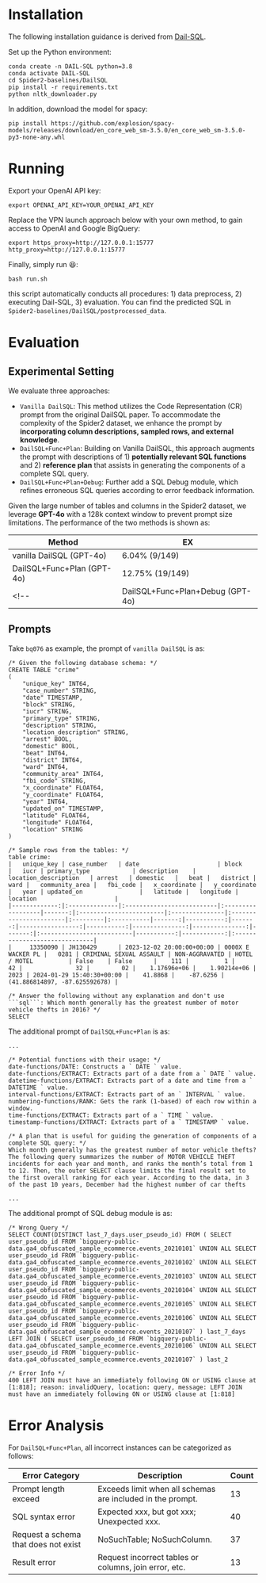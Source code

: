 # Installation 

The following installation guidance is derived from [Dail-SQL](https://github.com/BeachWang/DAIL-SQL).

Set up the Python environment:
```
conda create -n DAIL-SQL python=3.8
conda activate DAIL-SQL
cd Spider2-baselines/DailSQL
pip install -r requirements.txt
python nltk_downloader.py
```

In addition, download the model for spacy:
```
pip install https://github.com/explosion/spacy-models/releases/download/en_core_web_sm-3.5.0/en_core_web_sm-3.5.0-py3-none-any.whl
```

# Running

Export your OpenAI API key:
```
export OPENAI_API_KEY=YOUR_OPENAI_API_KEY
```

Replace the VPN launch approach below with your own method, to gain access to OpenAI and Google BigQuery:
```
export https_proxy=http://127.0.0.1:15777 http_proxy=http://127.0.0.1:15777
```

Finally, simply run :laughing::
```
bash run.sh
```
this script automatically conducts all procedures: 1) data preprocess, 2) executing Dail-SQL, 3) evaluation. You can find the predicted SQL in `Spider2-baselines/DailSQL/postprocessed_data`.


# Evaluation

## Experimental Setting

We evaluate three approaches:
- `Vanilla DailSQL`: This method utilizes the Code Representation (CR) prompt from the original DailSQL paper. To accommodate the complexity of the Spider2 dataset, we enhance the prompt by **incorporating column descriptions, sampled rows, and external knowledge**.
- `DailSQL+Func+Plan`: Building on Vanilla DailSQL, this approach augments the prompt with descriptions of 1) **potentially relevant SQL functions** and 2) **reference plan** that assists in generating the components of a complete SQL query.
- `DailSQL+Func+Plan+Debug`: Further add a SQL Debug module, which refines erroneous SQL queries according to error feedback information.
  
Given the large number of tables and columns in the Spider2 dataset, we leverage **GPT-4o** with a 128k context window to prevent prompt size limitations. The performance of the two methods is shown as:

| Method                     | EX   |
| -------------------------- | ---- |
| vanilla DailSQL (GPT-4o)   | 6.04% (9/149) |
| DailSQL+Func+Plan (GPT-4o) | 12.75% (19/149) |
<!-- | DailSQL+Func+Plan+Debug (GPT-4o) | 9.73$ | -->

## Prompts

Take `bq076` as example, the prompt of `vanilla DailSQL` is as:
```
/* Given the following database schema: */
CREATE TABLE "crime"
(
    "unique_key" INT64,
    "case_number" STRING,
    "date" TIMESTAMP,
    "block" STRING,
    "iucr" STRING,
    "primary_type" STRING,
    "description" STRING,
    "location_description" STRING,
    "arrest" BOOL,
    "domestic" BOOL,
    "beat" INT64,
    "district" INT64,
    "ward" INT64,
    "community_area" INT64,
    "fbi_code" STRING,
    "x_coordinate" FLOAT64,
    "y_coordinate" FLOAT64,
    "year" INT64,
    "updated_on" TIMESTAMP,
    "latitude" FLOAT64,
    "longitude" FLOAT64,
    "location" STRING
)

/* Sample rows from the tables: */
table crime:
|   unique_key | case_number   | date                      | block             |   iucr | primary_type            | description    | location_description   | arrest   | domestic   |   beat |   district |   ward |   community_area |   fbi_code |   x_coordinate |   y_coordinate |   year | updated_on                |   latitude |   longitude | location                      |
|-------------:|:--------------|:--------------------------|:------------------|-------:|:------------------------|:---------------|:-----------------------|:---------|:-----------|-------:|-----------:|-------:|-----------------:|-----------:|---------------:|---------------:|-------:|:--------------------------|-----------:|------------:|:------------------------------|
|     13350090 | JH130429      | 2023-12-02 20:00:00+00:00 | 0000X E WACKER PL |   0281 | CRIMINAL SEXUAL ASSAULT | NON-AGGRAVATED | HOTEL / MOTEL          | False    | False      |    111 |          1 |     42 |               32 |         02 |    1.17696e+06 |    1.90214e+06 |   2023 | 2024-01-29 15:40:30+00:00 |    41.8868 |    -87.6256 | (41.886814897, -87.625592678) |

/* Answer the following without any explanation and don't use ```sql```: Which month generally has the greatest number of motor vehicle thefts in 2016? */
SELECT 
```
The additional prompt of `DailSQL+Func+Plan` is as:
```
...

/* Potential functions with their usage: */
date-functions/DATE: Constructs a ` DATE ` value.
date-functions/EXTRACT: Extracts part of a date from a ` DATE ` value.
datetime-functions/EXTRACT: Extracts part of a date and time from a ` DATETIME ` value.
interval-functions/EXTRACT: Extracts part of an ` INTERVAL ` value.
numbering-functions/RANK: Gets the rank (1-based) of each row within a window.
time-functions/EXTRACT: Extracts part of a ` TIME ` value.
timestamp-functions/EXTRACT: Extracts part of a ` TIMESTAMP ` value.

/* A plan that is useful for guiding the generation of components of a complete SQL query: */
Which month generally has the greatest number of motor vehicle thefts?
The following query summarizes the number of MOTOR VEHICLE THEFT incidents for each year and month, and ranks the month’s total from 1 to 12. Then, the outer SELECT clause limits the final result set to the first overall ranking for each year. According to the data, in 3 of the past 10 years, December had the highest number of car thefts

...
```

The additional prompt of SQL debug module is as:
```
/* Wrong Query */
SELECT COUNT(DISTINCT last_7_days.user_pseudo_id) FROM ( SELECT user_pseudo_id FROM `bigquery-public-data.ga4_obfuscated_sample_ecommerce.events_20210101` UNION ALL SELECT user_pseudo_id FROM `bigquery-public-data.ga4_obfuscated_sample_ecommerce.events_20210102` UNION ALL SELECT user_pseudo_id FROM `bigquery-public-data.ga4_obfuscated_sample_ecommerce.events_20210103` UNION ALL SELECT user_pseudo_id FROM `bigquery-public-data.ga4_obfuscated_sample_ecommerce.events_20210104` UNION ALL SELECT user_pseudo_id FROM `bigquery-public-data.ga4_obfuscated_sample_ecommerce.events_20210105` UNION ALL SELECT user_pseudo_id FROM `bigquery-public-data.ga4_obfuscated_sample_ecommerce.events_20210106` UNION ALL SELECT user_pseudo_id FROM `bigquery-public-data.ga4_obfuscated_sample_ecommerce.events_20210107` ) last_7_days LEFT JOIN ( SELECT user_pseudo_id FROM `bigquery-public-data.ga4_obfuscated_sample_ecommerce.events_20210106` UNION ALL SELECT user_pseudo_id FROM `bigquery-public-data.ga4_obfuscated_sample_ecommerce.events_20210107` ) last_2

/* Error Info */
400 LEFT JOIN must have an immediately following ON or USING clause at [1:818]; reason: invalidQuery, location: query, message: LEFT JOIN must have an immediately following ON or USING clause at [1:818]
```


# Error Analysis

For `DailSQL+Func+Plan`, all incorrect instances can be categorized as follows:

| Error Category                             | Description                               | Count  |
| ------------------------------------ | ----------------------------------------- | ------ |
| Prompt length exceed                 | Exceeds limit when all schemas are included in the prompt.  | 13     |
| SQL syntax error                     | Expected xxx, but got xxx; Unexpected xxx.     |  40     |
| Request a schema that does not exist | NoSuchTable; NoSuchColumn.                 | 37 |
| Result error                         | Request incorrect tables or columns, join error, etc. | 13     |
